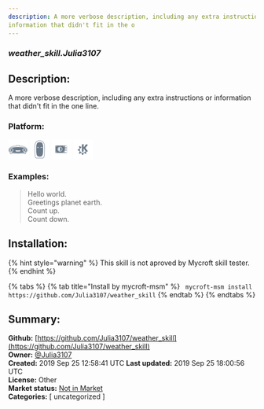```yaml
---
description: A more verbose description, including any extra instructions or
information that didn't fit in the o
---
```


### _weather_skill.Julia3107_  
## Description:  
A more verbose description, including any extra instructions or
information that didn't fit in the one line.  
  
### Platform:  
 ![Mark I](../.gitbook/assets/mark-1-icon.png)  ![Mark II](../.gitbook/assets/mark-2-icon.png)  ![Picroft](../.gitbook/assets/picroft-icon.png)  ![plasmoid](../.gitbook/assets/kde.png)   
### Examples:  
> Hello world.  
> Greetings planet earth.  
> Count up.  
> Count down.  
  
## Installation:  
{% hint style="warning" %}
This skill is not aproved by Mycroft skill tester.
{% endhint %}
    
{% tabs %}
{% tab title="Install by mycroft-msm" %}
``` mycroft-msm install https://github.com/Julia3107/weather_skill```
{% endtab %}
  {% endtabs %}
    
## Summary:  
**Github:** [https://github.com/Julia3107/weather_skill](https://github.com/Julia3107/weather_skill)  
**Owner:** [@Julia3107](https://github.com/Julia3107)  
**Created:** 2019 Sep 25 12:58:41 UTC  **Last updated:** 2019 Sep 25 18:00:56 UTC  
**License:** Other  
**Market status:** [Not in Market](https://market.mycroft.ai/skill/)  
**Categories:** [ uncategorized ]   

